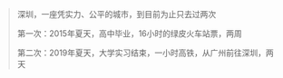 > 深圳，一座凭实力、公平的城市，到目前为止只去过两次
>
> 第一次：2015年夏天，高中毕业，16小时的绿皮火车站票，两周
>
> 第二次：2019年夏天，大学实习结束，一小时高铁，从广州前往深圳，两天